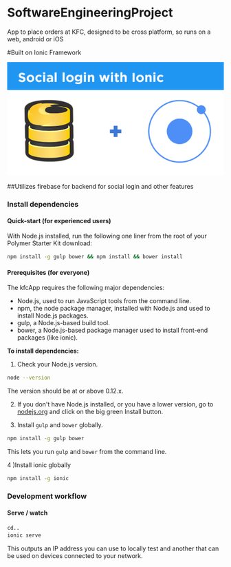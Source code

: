 # SoftwareEngineeringProject

App to place orders at KFC, designed to be cross platform, so runs on a web, android or iOS

#Built on Ionic Framework

![Ionic](ionic-login.png)

##Utilizes firebase for backend for social login and other features 



### Install dependencies

#### Quick-start (for experienced users)

With Node.js installed, run the following one liner from the root of your Polymer Starter Kit download:

```sh
npm install -g gulp bower && npm install && bower install
```

#### Prerequisites (for everyone)

The kfcApp requires the following major dependencies:

- Node.js, used to run JavaScript tools from the command line.
- npm, the node package manager, installed with Node.js and used to install Node.js packages.
- gulp, a Node.js-based build tool.
- bower, a Node.js-based package manager used to install front-end packages (like ionic).

**To install dependencies:**

1)  Check your Node.js version.

```sh
node --version
```

The version should be at or above 0.12.x.

2)  If you don't have Node.js installed, or you have a lower version, go to [nodejs.org](https://nodejs.org) and click on the big green Install button.

3)  Install `gulp` and `bower` globally.

```sh
npm install -g gulp bower
```

This lets you run `gulp` and `bower` from the command line.

4 )Install ionic globally

```sh
npm install -g ionic
```

### Development workflow

#### Serve / watch

```sh
cd.. 
ionic serve
```

This outputs an IP address you can use to locally test and another that can be used on devices connected to your network.



